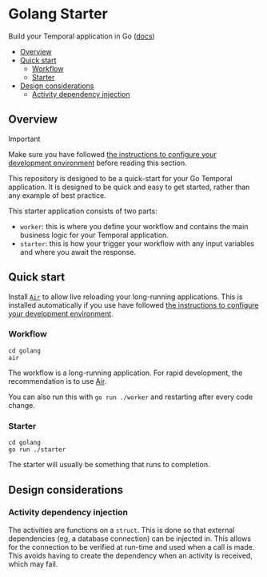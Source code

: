 # Golang Starter

Build your Temporal application in Go ([docs](https://docs.temporal.io/develop/go))

<!-- toc -->

* [Overview](#overview)
* [Quick start](#quick-start)
  * [Workflow](#workflow)
  * [Starter](#starter)
* [Design considerations](#design-considerations)
  * [Activity dependency injection](#activity-dependency-injection)

<!-- Regenerate with "pre-commit run -a markdown-toc" -->

<!-- tocstop -->

## Overview

> [!IMPORTANT]
> Make sure you have followed [the instructions to configure your development environment](../README.md#your-development-environment)
> before reading this section.

This repository is designed to be a quick-start for your Go Temporal application.
It is designed to be quick and easy to get started, rather than any example of
best practice.

This starter application consists of two parts:

* `worker`: this is where you define your workflow and contains the main business
  logic for your Temporal application.
* `starter`: this is how your trigger your workflow with any input variables and
  where you await the response.

## Quick start

Install [`Air`](https://github.com/air-verse/air#installation) to allow live
reloading your long-running applications. This is installed automatically
if you use have followed [the instructions to configure your development environment](../README.md#your-development-environment).

### Workflow

```shell
cd golang
air
```

The workflow is a long-running application. For rapid development, the recommendation
is to use [Air](https://github.com/air-verse/air).

You can also run this with `go run ./worker` and restarting after every code change.

### Starter

```shell
cd golang
go run ./starter
```

The starter will usually be something that runs to completion.

## Design considerations

### Activity dependency injection

The activities are functions on a `struct`. This is done so that external dependencies
(eg, a database connection) can be injected in. This allows for the connection
to be verified at run-time and used when a call is made. This avoids having to
create the dependency when an activity is received, which may fail.
